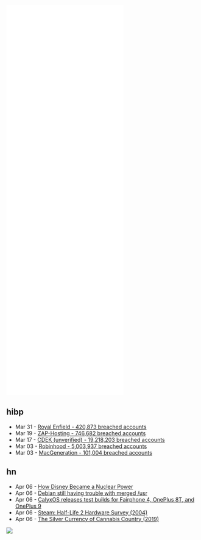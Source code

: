![Metrics](https://raw.githubusercontent.com/phixion/phixion/master/metrics.svg)

## hibp

<!--
for https://github.com/phixion/phixion/blob/main/.github/workflows/feeds.yml
-->
<!--START_SECTION:haveibeenpwnd-->
- Mar 31 - [Royal Enfield - 420,873 breached accounts](https://haveibeenpwned.com/PwnedWebsites#RoyalEnfield)
- Mar 19 - [ZAP-Hosting - 746,682 breached accounts](https://haveibeenpwned.com/PwnedWebsites#ZAPHosting)
- Mar 17 - [CDEK (unverified) - 19,218,203 breached accounts](https://haveibeenpwned.com/PwnedWebsites#CDEK)
- Mar 03 - [Robinhood - 5,003,937 breached accounts](https://haveibeenpwned.com/PwnedWebsites#Robinhood)
- Mar 03 - [MacGeneration - 101,004 breached accounts](https://haveibeenpwned.com/PwnedWebsites#MacGeneration)
<!--END_SECTION:haveibeenpwnd-->

## hn

<!--
for https://github.com/phixion/phixion/blob/main/.github/workflows/feeds.yml
-->
<!--START_SECTION:hn-->
- Apr 06 - [How Disney Became a Nuclear Power](https://neddonovan.substack.com/p/how-disney-became-a-nuclear-power)
- Apr 06 - [Debian still having trouble with merged /usr](https://lwn.net/SubscriberLink/890219/79e54e3aab20bd87/)
- Apr 06 - [CalyxOS releases test builds for Fairphone 4, OnePlus 8T, and OnePlus 9](https://calyxos.org/news/2022/04/01/fairphone4-oneplus8t-oneplus9-test-builds/)
- Apr 06 - [Steam: Half-Life 2 Hardware Survey (2004)](https://web.archive.org/web/20040630214045/http://steampowered.com/status/survey.html)
- Apr 06 - [The Silver Currency of Cannabis Country (2019)](https://www.topic.com/the-silver-currency-of-cannabis-country)
<!--END_SECTION:hn-->

<!--
for https://yhype.me
-->
![](https://hit.yhype.me/github/profile?user_id=13013670)
